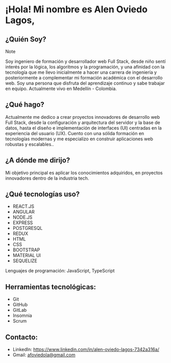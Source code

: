 # ¡Hola! Mi nombre es Alen Oviedo Lagos,


## ¿Quién Soy?
> [!NOTE]

Soy ingeniero de formación y desarrollador web Full Stack, desde niño sentí interés por la lógica, los algoritmos y la programación, y una afinidad con la tecnología que me llevo inicialmente a hacer una carrera de ingeniería y posteriormente a complementar mi formación académica con el desarrollo web. Soy una persona que disfruta del aprendizaje continuo y sabe trabajar en equipo. Actualmente vivo en Medellín - Colombia.

## ¿Qué hago?

Actualmente me dedico a crear proyectos innovadores de desarrollo web Full Stack, desde la configuración y arquitectura del servidor y la base de datos, hasta el diseño e implementación de interfaces (UI) centradas en la experiencia del usuario (UX). Cuento con una sólida formación en tecnologías modernas y me especializo en construir aplicaciones web robustas y escalables..

## ¿A dónde me dirijo? 

Mi objetivo principal es aplicar los conocimientos adquiridos, en proyectos innovadores dentro de la industria tech. 

## ¿Qué tecnologías uso?

- ⁠REACT.JS
- ANGULAR
- NODE.JS
- ⁠EXPRESS
- POSTGRESQL
- REDUX
- ⁠HTML
- CSS
- ⁠BOOTSTRAP
- MATERIAL UI
- ⁠SEQUELIZE

Lenguajes de programación: JavaScript, TypeScript

## Herramientas tecnológicas:
 
  - Git
  - GitHub
  - GitLab
  - Insomnia
  - Scrum

## Contacto:

- LinkedIn: https://www.linkedin.com/in/alen-oviedo-lagos-7342a316a/
- Gmail: afoviedola@gmail.com
